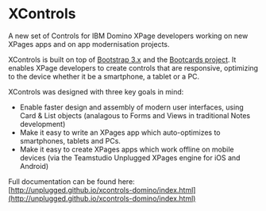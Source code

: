 # XControls

A new set of Controls for IBM Domino XPage developers working on new XPages apps and on app modernisation projects.

XControls is built on top of [Bootstrap 3.x](http://getbootstrap.com) and the [Bootcards project](http://bootcards.org). It enables XPage developers to create controls that are responsive, optimizing to the device whether it be a smartphone, a tablet or a PC.

XControls was designed with three key goals in mind:
* Enable faster design and assembly of modern user interfaces, using Card & List objects (analagous to Forms and Views in traditional Notes development)
* Make it easy to write an XPages app which auto-optimizes to smartphones, tablets and PCs.
* Make it easy to create XPages apps which work offline on mobile devices (via the Teamstudio Unplugged XPages engine for iOS and Android)

Full documentation can be found here: [http://unplugged.github.io/xcontrols-domino/index.html](http://unplugged.github.io/xcontrols-domino/index.html)
